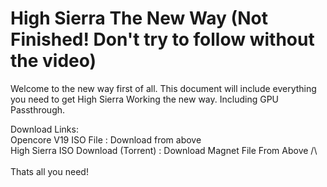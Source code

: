 # High Sierra The New Way (Not Finished! Don't try to follow without the video)
Welcome to the new way first of all. 
This document will include everything you need to get High Sierra Working the new way. Including GPU Passthrough.

Download Links: <br />
Opencore V19 ISO File : Download from above <br />
High Sierra ISO Download (Torrent) : Download Magnet File From Above /\ <br />
<br />
Thats all you need!
